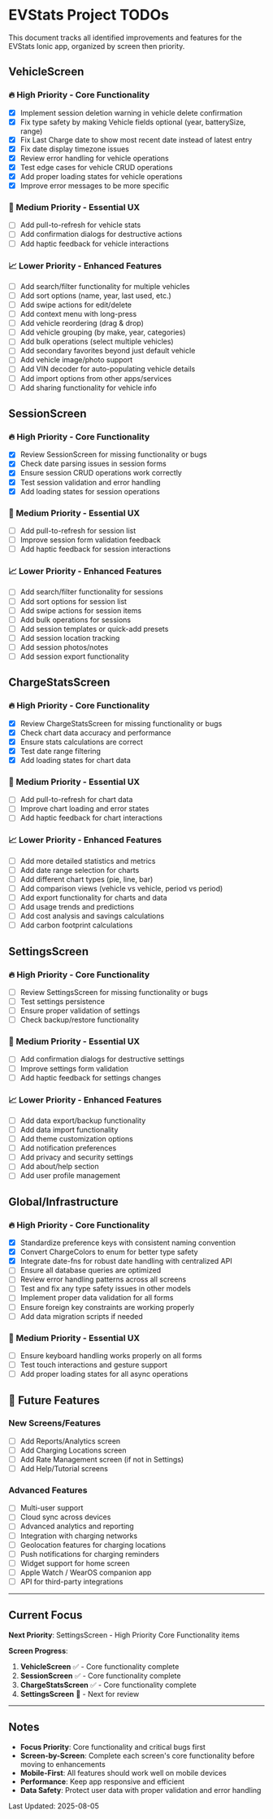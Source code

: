 # EVStats Project TODOs

This document tracks all identified improvements and features for the EVStats Ionic app, organized by screen then priority.

## VehicleScreen

### 🔥 High Priority - Core Functionality
- [x] Implement session deletion warning in vehicle delete confirmation
- [x] Fix type safety by making Vehicle fields optional (year, batterySize, range)
- [x] Fix Last Charge date to show most recent date instead of latest entry
- [x] Fix date display timezone issues
- [x] Review error handling for vehicle operations
- [x] Test edge cases for vehicle CRUD operations
- [x] Add proper loading states for vehicle operations
- [x] Improve error messages to be more specific

### 🎯 Medium Priority - Essential UX
- [ ] Add pull-to-refresh for vehicle stats
- [ ] Add confirmation dialogs for destructive actions
- [ ] Add haptic feedback for vehicle interactions

### 📈 Lower Priority - Enhanced Features
- [ ] Add search/filter functionality for multiple vehicles
- [ ] Add sort options (name, year, last used, etc.)
- [ ] Add swipe actions for edit/delete
- [ ] Add context menu with long-press
- [ ] Add vehicle reordering (drag & drop)
- [ ] Add vehicle grouping (by make, year, categories)
- [ ] Add bulk operations (select multiple vehicles)
- [ ] Add secondary favorites beyond just default vehicle
- [ ] Add vehicle image/photo support
- [ ] Add VIN decoder for auto-populating vehicle details
- [ ] Add import options from other apps/services
- [ ] Add sharing functionality for vehicle info

## SessionScreen

### 🔥 High Priority - Core Functionality
- [x] Review SessionScreen for missing functionality or bugs
- [x] Check date parsing issues in session forms
- [x] Ensure session CRUD operations work correctly
- [x] Test session validation and error handling
- [x] Add loading states for session operations

### 🎯 Medium Priority - Essential UX
- [ ] Add pull-to-refresh for session list
- [ ] Improve session form validation feedback
- [ ] Add haptic feedback for session interactions

### 📈 Lower Priority - Enhanced Features
- [ ] Add search/filter functionality for sessions
- [ ] Add sort options for session list
- [ ] Add swipe actions for session items
- [ ] Add bulk operations for sessions
- [ ] Add session templates or quick-add presets
- [ ] Add session location tracking
- [ ] Add session photos/notes
- [ ] Add session export functionality

## ChargeStatsScreen

### 🔥 High Priority - Core Functionality
- [x] Review ChargeStatsScreen for missing functionality or bugs
- [x] Check chart data accuracy and performance
- [x] Ensure stats calculations are correct
- [x] Test date range filtering
- [x] Add loading states for chart data

### 🎯 Medium Priority - Essential UX
- [ ] Add pull-to-refresh for chart data
- [ ] Improve chart loading and error states
- [ ] Add haptic feedback for chart interactions

### 📈 Lower Priority - Enhanced Features
- [ ] Add more detailed statistics and metrics
- [ ] Add date range selection for charts
- [ ] Add different chart types (pie, line, bar)
- [ ] Add comparison views (vehicle vs vehicle, period vs period)
- [ ] Add export functionality for charts and data
- [ ] Add usage trends and predictions
- [ ] Add cost analysis and savings calculations
- [ ] Add carbon footprint calculations

## SettingsScreen

### 🔥 High Priority - Core Functionality
- [ ] Review SettingsScreen for missing functionality or bugs
- [ ] Test settings persistence
- [ ] Ensure proper validation of settings
- [ ] Check backup/restore functionality

### 🎯 Medium Priority - Essential UX
- [ ] Add confirmation dialogs for destructive settings
- [ ] Improve settings form validation
- [ ] Add haptic feedback for settings changes

### 📈 Lower Priority - Enhanced Features
- [ ] Add data export/backup functionality
- [ ] Add data import functionality
- [ ] Add theme customization options
- [ ] Add notification preferences
- [ ] Add privacy and security settings
- [ ] Add about/help section
- [ ] Add user profile management

## Global/Infrastructure

### 🔥 High Priority - Core Functionality
- [x] Standardize preference keys with consistent naming convention
- [x] Convert ChargeColors to enum for better type safety
- [x] Integrate date-fns for robust date handling with centralized API
- [ ] Ensure all database queries are optimized
- [ ] Review error handling patterns across all screens
- [ ] Test and fix any type safety issues in other models
- [ ] Implement proper data validation for all forms
- [ ] Ensure foreign key constraints are working properly
- [ ] Add data migration scripts if needed

### 🎯 Medium Priority - Essential UX
- [ ] Ensure keyboard handling works properly on all forms
- [ ] Test touch interactions and gesture support
- [ ] Add proper loading states for all async operations

## 🚀 Future Features

### New Screens/Features
- [ ] Add Reports/Analytics screen
- [ ] Add Charging Locations screen
- [ ] Add Rate Management screen (if not in Settings)
- [ ] Add Help/Tutorial screens

### Advanced Features
- [ ] Multi-user support
- [ ] Cloud sync across devices
- [ ] Advanced analytics and reporting
- [ ] Integration with charging networks
- [ ] Geolocation features for charging locations
- [ ] Push notifications for charging reminders
- [ ] Widget support for home screen
- [ ] Apple Watch / WearOS companion app
- [ ] API for third-party integrations

---

## Current Focus

**Next Priority**: SettingsScreen - High Priority Core Functionality items

**Screen Progress**:
1. **VehicleScreen** ✅ - Core functionality complete
2. **SessionScreen** ✅ - Core functionality complete
3. **ChargeStatsScreen** ✅ - Core functionality complete
4. **SettingsScreen** 🔄 - Next for review

---

## Notes

- **Focus Priority**: Core functionality and critical bugs first
- **Screen-by-Screen**: Complete each screen's core functionality before moving to enhancements
- **Mobile-First**: All features should work well on mobile devices
- **Performance**: Keep app responsive and efficient
- **Data Safety**: Protect user data with proper validation and error handling

Last Updated: 2025-08-05